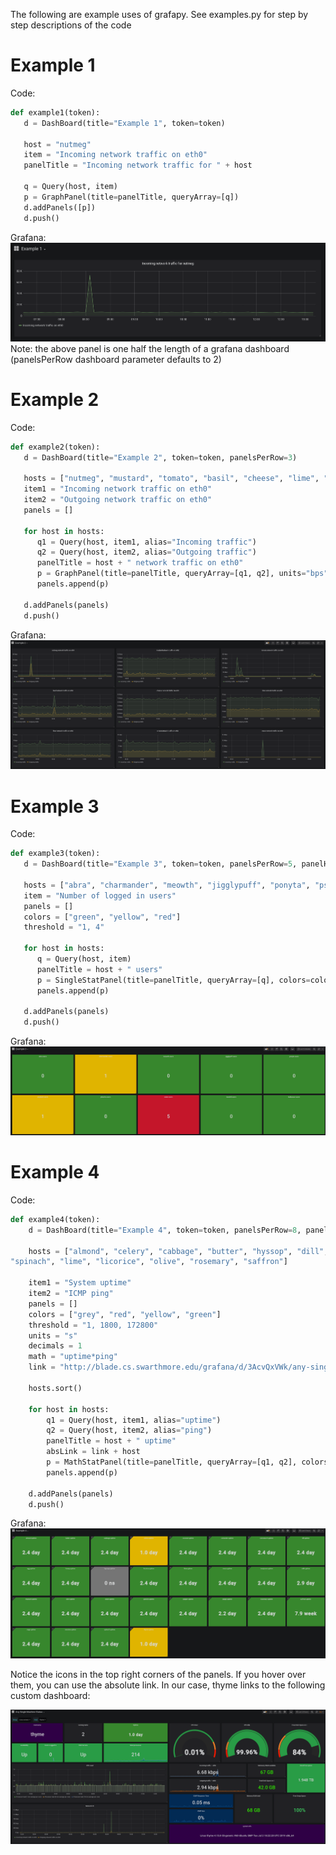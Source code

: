 The following are example uses of grafapy. See examples.py for step by step descriptions of the code

# Example 1

Code:
```python
def example1(token):
   d = DashBoard(title="Example 1", token=token)

   host = "nutmeg"
   item = "Incoming network traffic on eth0"
   panelTitle = "Incoming network traffic for " + host

   q = Query(host, item)
   p = GraphPanel(title=panelTitle, queryArray=[q])
   d.addPanels([p])
   d.push()
```

Grafana:
![alt text](https://raw.githubusercontent.com/hrand1005/grafapyAPI/master/pictures/Example1.png "Example1")
Note: the above panel is one half the length of a grafana dashboard (panelsPerRow dashboard parameter defaults to 2)

# Example 2

Code:
```python
def example2(token):
   d = DashBoard(title="Example 2", token=token, panelsPerRow=3)
   
   hosts = ["nutmeg", "mustard", "tomato", "basil", "cheese", "lime", "flour", "cream", "mace"]
   item1 = "Incoming network traffic on eth0"
   item2 = "Outgoing network traffic on eth0"
   panels = []

   for host in hosts:
      q1 = Query(host, item1, alias="Incoming traffic")
      q2 = Query(host, item2, alias="Outgoing traffic")
      panelTitle = host + " network traffic on eth0"
      p = GraphPanel(title=panelTitle, queryArray=[q1, q2], units="bps")
      panels.append(p)

   d.addPanels(panels)
   d.push()
```

Grafana:
![alt text](https://raw.githubusercontent.com/hrand1005/grafapyAPI/master/pictures/Example2.png "Example2")

# Example 3

Code:
```python
def example3(token):
   d = DashBoard(title="Example 3", token=token, panelsPerRow=5, panelHeight=8)

   hosts = ["abra", "charmander", "meowth", "jigglypuff", "ponyta", "psyduck", "pikachu", "zubat", "beedrill", "bulbasaur"]
   item = "Number of logged in users"
   panels = []
   colors = ["green", "yellow", "red"]
   threshold = "1, 4"

   for host in hosts:
      q = Query(host, item)
      panelTitle = host + " users"
      p = SingleStatPanel(title=panelTitle, queryArray=[q], colors=colors, thresholds=threshold, colorBackground=True)
      panels.append(p)

   d.addPanels(panels)
   d.push()
```

Grafana:
![alt text](https://raw.githubusercontent.com/hrand1005/grafapyAPI/master/pictures/singleStat.png "Example3")

# Example 4

Code:
```python
def example4(token):                                                                                                                                                                                                          [11/1838]
    d = DashBoard(title="Example 4", token=token, panelsPerRow=8, panelHeight=6)                                                                                                                                                       

    hosts = ["almond", "celery", "cabbage", "butter", "hyssop", "dill", "egg", "thyme", "coriander", "coconut", "cornstarch", "marjoram", "mace", "onion", "mustard", "parsley", "pepper", "sage", "milk", "honey", "poppy", "sesame",
"spinach", "lime", "licorice", "olive", "rosemary", "saffron"]

    item1 = "System uptime"
    item2 = "ICMP ping"
    panels = []
    colors = ["grey", "red", "yellow", "green"]
    threshold = "1, 1800, 172800"
    units = "s"
    decimals = 1
    math = "uptime*ping"
    link = "http://blade.cs.swarthmore.edu/grafana/d/3AcvQxVWk/any-single-machine-status?orgId=1&refresh=1m&var-Group=Linux%20servers&var-Host="

    hosts.sort()

    for host in hosts:
        q1 = Query(host, item1, alias="uptime")
        q2 = Query(host, item2, alias="ping")
        panelTitle = host + " uptime"
        absLink = link + host
        p = MathStatPanel(title=panelTitle, queryArray=[q1, q2], colors=colors, thresholds=threshold, units=units, decimals=decimals, math=math, colorBackground=True, absLink=absLink)
        panels.append(p)

    d.addPanels(panels)
    d.push()
```

Grafana:
![alt text](https://raw.githubusercontent.com/hrand1005/grafapyAPI/master/pictures/mathStat.png "Example4")

Notice the icons in the top right corners of the panels. If you hover over them, you can use the absolute link. In our case, thyme links to the following custom dashboard:

![alt text](https://raw.githubusercontent.com/hrand1005/grafapyAPI/master/pictures/thyme.png "thyme")
